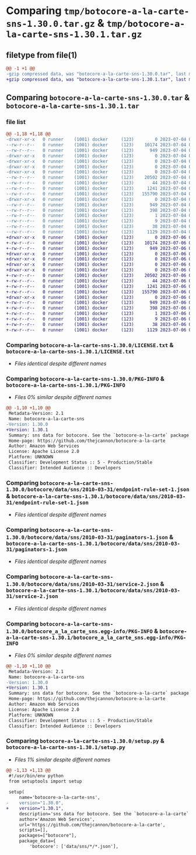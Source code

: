 # Comparing `tmp/botocore-a-la-carte-sns-1.30.0.tar.gz` & `tmp/botocore-a-la-carte-sns-1.30.1.tar.gz`

## filetype from file(1)

```diff
@@ -1 +1 @@
-gzip compressed data, was "botocore-a-la-carte-sns-1.30.0.tar", last modified: Tue Jul  4 01:44:57 2023, max compression
+gzip compressed data, was "botocore-a-la-carte-sns-1.30.1.tar", last modified: Thu Jul  6 01:45:24 2023, max compression
```

## Comparing `botocore-a-la-carte-sns-1.30.0.tar` & `botocore-a-la-carte-sns-1.30.1.tar`

### file list

```diff
@@ -1,18 +1,18 @@
-drwxr-xr-x   0 runner    (1001) docker     (123)        0 2023-07-04 01:44:57.378803 botocore-a-la-carte-sns-1.30.0/
--rw-r--r--   0 runner    (1001) docker     (123)    10174 2023-07-04 01:44:57.000000 botocore-a-la-carte-sns-1.30.0/LICENSE.txt
--rw-r--r--   0 runner    (1001) docker     (123)      949 2023-07-04 01:44:57.378803 botocore-a-la-carte-sns-1.30.0/PKG-INFO
-drwxr-xr-x   0 runner    (1001) docker     (123)        0 2023-07-04 01:44:57.378803 botocore-a-la-carte-sns-1.30.0/botocore/
-drwxr-xr-x   0 runner    (1001) docker     (123)        0 2023-07-04 01:44:57.378803 botocore-a-la-carte-sns-1.30.0/botocore/data/
-drwxr-xr-x   0 runner    (1001) docker     (123)        0 2023-07-04 01:44:57.378803 botocore-a-la-carte-sns-1.30.0/botocore/data/sns/
-drwxr-xr-x   0 runner    (1001) docker     (123)        0 2023-07-04 01:44:57.378803 botocore-a-la-carte-sns-1.30.0/botocore/data/sns/2010-03-31/
--rw-r--r--   0 runner    (1001) docker     (123)    20502 2023-07-04 01:44:02.000000 botocore-a-la-carte-sns-1.30.0/botocore/data/sns/2010-03-31/endpoint-rule-set-1.json
--rw-r--r--   0 runner    (1001) docker     (123)       44 2023-07-04 01:44:02.000000 botocore-a-la-carte-sns-1.30.0/botocore/data/sns/2010-03-31/examples-1.json
--rw-r--r--   0 runner    (1001) docker     (123)     1241 2023-07-04 01:44:02.000000 botocore-a-la-carte-sns-1.30.0/botocore/data/sns/2010-03-31/paginators-1.json
--rw-r--r--   0 runner    (1001) docker     (123)   155790 2023-07-04 01:44:02.000000 botocore-a-la-carte-sns-1.30.0/botocore/data/sns/2010-03-31/service-2.json
-drwxr-xr-x   0 runner    (1001) docker     (123)        0 2023-07-04 01:44:57.378803 botocore-a-la-carte-sns-1.30.0/botocore_a_la_carte_sns.egg-info/
--rw-r--r--   0 runner    (1001) docker     (123)      949 2023-07-04 01:44:57.000000 botocore-a-la-carte-sns-1.30.0/botocore_a_la_carte_sns.egg-info/PKG-INFO
--rw-r--r--   0 runner    (1001) docker     (123)      398 2023-07-04 01:44:57.000000 botocore-a-la-carte-sns-1.30.0/botocore_a_la_carte_sns.egg-info/SOURCES.txt
--rw-r--r--   0 runner    (1001) docker     (123)        1 2023-07-04 01:44:57.000000 botocore-a-la-carte-sns-1.30.0/botocore_a_la_carte_sns.egg-info/dependency_links.txt
--rw-r--r--   0 runner    (1001) docker     (123)        9 2023-07-04 01:44:57.000000 botocore-a-la-carte-sns-1.30.0/botocore_a_la_carte_sns.egg-info/top_level.txt
--rw-r--r--   0 runner    (1001) docker     (123)       38 2023-07-04 01:44:57.378803 botocore-a-la-carte-sns-1.30.0/setup.cfg
--rw-r--r--   0 runner    (1001) docker     (123)     1129 2023-07-04 01:44:57.000000 botocore-a-la-carte-sns-1.30.0/setup.py
+drwxr-xr-x   0 runner    (1001) docker     (123)        0 2023-07-06 01:45:24.919115 botocore-a-la-carte-sns-1.30.1/
+-rw-r--r--   0 runner    (1001) docker     (123)    10174 2023-07-06 01:45:24.000000 botocore-a-la-carte-sns-1.30.1/LICENSE.txt
+-rw-r--r--   0 runner    (1001) docker     (123)      949 2023-07-06 01:45:24.919115 botocore-a-la-carte-sns-1.30.1/PKG-INFO
+drwxr-xr-x   0 runner    (1001) docker     (123)        0 2023-07-06 01:45:24.915115 botocore-a-la-carte-sns-1.30.1/botocore/
+drwxr-xr-x   0 runner    (1001) docker     (123)        0 2023-07-06 01:45:24.915115 botocore-a-la-carte-sns-1.30.1/botocore/data/
+drwxr-xr-x   0 runner    (1001) docker     (123)        0 2023-07-06 01:45:24.915115 botocore-a-la-carte-sns-1.30.1/botocore/data/sns/
+drwxr-xr-x   0 runner    (1001) docker     (123)        0 2023-07-06 01:45:24.919115 botocore-a-la-carte-sns-1.30.1/botocore/data/sns/2010-03-31/
+-rw-r--r--   0 runner    (1001) docker     (123)    20502 2023-07-06 01:44:40.000000 botocore-a-la-carte-sns-1.30.1/botocore/data/sns/2010-03-31/endpoint-rule-set-1.json
+-rw-r--r--   0 runner    (1001) docker     (123)       44 2023-07-06 01:44:40.000000 botocore-a-la-carte-sns-1.30.1/botocore/data/sns/2010-03-31/examples-1.json
+-rw-r--r--   0 runner    (1001) docker     (123)     1241 2023-07-06 01:44:40.000000 botocore-a-la-carte-sns-1.30.1/botocore/data/sns/2010-03-31/paginators-1.json
+-rw-r--r--   0 runner    (1001) docker     (123)   155790 2023-07-06 01:44:40.000000 botocore-a-la-carte-sns-1.30.1/botocore/data/sns/2010-03-31/service-2.json
+drwxr-xr-x   0 runner    (1001) docker     (123)        0 2023-07-06 01:45:24.919115 botocore-a-la-carte-sns-1.30.1/botocore_a_la_carte_sns.egg-info/
+-rw-r--r--   0 runner    (1001) docker     (123)      949 2023-07-06 01:45:24.000000 botocore-a-la-carte-sns-1.30.1/botocore_a_la_carte_sns.egg-info/PKG-INFO
+-rw-r--r--   0 runner    (1001) docker     (123)      398 2023-07-06 01:45:24.000000 botocore-a-la-carte-sns-1.30.1/botocore_a_la_carte_sns.egg-info/SOURCES.txt
+-rw-r--r--   0 runner    (1001) docker     (123)        1 2023-07-06 01:45:24.000000 botocore-a-la-carte-sns-1.30.1/botocore_a_la_carte_sns.egg-info/dependency_links.txt
+-rw-r--r--   0 runner    (1001) docker     (123)        9 2023-07-06 01:45:24.000000 botocore-a-la-carte-sns-1.30.1/botocore_a_la_carte_sns.egg-info/top_level.txt
+-rw-r--r--   0 runner    (1001) docker     (123)       38 2023-07-06 01:45:24.919115 botocore-a-la-carte-sns-1.30.1/setup.cfg
+-rw-r--r--   0 runner    (1001) docker     (123)     1129 2023-07-06 01:45:24.000000 botocore-a-la-carte-sns-1.30.1/setup.py
```

### Comparing `botocore-a-la-carte-sns-1.30.0/LICENSE.txt` & `botocore-a-la-carte-sns-1.30.1/LICENSE.txt`

 * *Files identical despite different names*

### Comparing `botocore-a-la-carte-sns-1.30.0/PKG-INFO` & `botocore-a-la-carte-sns-1.30.1/PKG-INFO`

 * *Files 0% similar despite different names*

```diff
@@ -1,10 +1,10 @@
 Metadata-Version: 2.1
 Name: botocore-a-la-carte-sns
-Version: 1.30.0
+Version: 1.30.1
 Summary: sns data for botocore. See the `botocore-a-la-carte` package for more info.
 Home-page: https://github.com/thejcannon/botocore-a-la-carte
 Author: Amazon Web Services
 License: Apache License 2.0
 Platform: UNKNOWN
 Classifier: Development Status :: 5 - Production/Stable
 Classifier: Intended Audience :: Developers
```

### Comparing `botocore-a-la-carte-sns-1.30.0/botocore/data/sns/2010-03-31/endpoint-rule-set-1.json` & `botocore-a-la-carte-sns-1.30.1/botocore/data/sns/2010-03-31/endpoint-rule-set-1.json`

 * *Files identical despite different names*

### Comparing `botocore-a-la-carte-sns-1.30.0/botocore/data/sns/2010-03-31/paginators-1.json` & `botocore-a-la-carte-sns-1.30.1/botocore/data/sns/2010-03-31/paginators-1.json`

 * *Files identical despite different names*

### Comparing `botocore-a-la-carte-sns-1.30.0/botocore/data/sns/2010-03-31/service-2.json` & `botocore-a-la-carte-sns-1.30.1/botocore/data/sns/2010-03-31/service-2.json`

 * *Files identical despite different names*

### Comparing `botocore-a-la-carte-sns-1.30.0/botocore_a_la_carte_sns.egg-info/PKG-INFO` & `botocore-a-la-carte-sns-1.30.1/botocore_a_la_carte_sns.egg-info/PKG-INFO`

 * *Files 0% similar despite different names*

```diff
@@ -1,10 +1,10 @@
 Metadata-Version: 2.1
 Name: botocore-a-la-carte-sns
-Version: 1.30.0
+Version: 1.30.1
 Summary: sns data for botocore. See the `botocore-a-la-carte` package for more info.
 Home-page: https://github.com/thejcannon/botocore-a-la-carte
 Author: Amazon Web Services
 License: Apache License 2.0
 Platform: UNKNOWN
 Classifier: Development Status :: 5 - Production/Stable
 Classifier: Intended Audience :: Developers
```

### Comparing `botocore-a-la-carte-sns-1.30.0/setup.py` & `botocore-a-la-carte-sns-1.30.1/setup.py`

 * *Files 1% similar despite different names*

```diff
@@ -1,13 +1,13 @@
 #!/usr/bin/env python
 from setuptools import setup
 
 setup(
     name='botocore-a-la-carte-sns',
-    version="1.30.0",
+    version="1.30.1",
     description='sns data for botocore. See the `botocore-a-la-carte` package for more info.',
     author='Amazon Web Services',
     url='https://github.com/thejcannon/botocore-a-la-carte',
     scripts=[],
     packages=["botocore"],
     package_data={
         'botocore': ['data/sns/*/*.json'],
```

